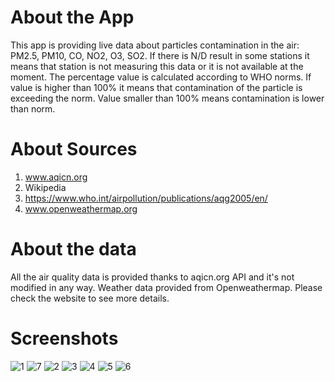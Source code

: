 # About the App
This app is providing live data about particles contamination in the air: PM2.5, PM10, CO, NO2, O3, SO2. If there is N/D result in some stations it means that station is not measuring this data or it is not available at the moment. The percentage value is calculated according to WHO norms. If value is higher than 100% it means that contamination of the particle is exceeding the norm. Value smaller than 100% means contamination is lower than norm.
# About Sources
1. www.aqicn.org
2. Wikipedia
3. https://www.who.int/airpollution/publications/aqg2005/en/
4. www.openweathermap.org
# About the data
All the air quality data is provided thanks to aqicn.org API and it's not modified in any way. Weather data provided from Openweathermap. Please check the website to see more details.
# Screenshots
![1](https://user-images.githubusercontent.com/43904702/73606648-e8c2e680-45ac-11ea-8d5b-b7d11d8ccf77.png)
![7](https://user-images.githubusercontent.com/43904702/73606656-fbd5b680-45ac-11ea-9edf-7ed50ea0d4f5.png)
![2](https://user-images.githubusercontent.com/43904702/73606657-fbd5b680-45ac-11ea-962f-6b8b0d854a77.png)
![3](https://user-images.githubusercontent.com/43904702/73606658-fbd5b680-45ac-11ea-8bcc-b2a1787b11cf.png)
![4](https://user-images.githubusercontent.com/43904702/73606659-fc6e4d00-45ac-11ea-952b-f7ea148a2de0.png)
![5](https://user-images.githubusercontent.com/43904702/73606660-fc6e4d00-45ac-11ea-9c80-e58a9b3eb6a0.png)
![6](https://user-images.githubusercontent.com/43904702/73606661-fc6e4d00-45ac-11ea-8913-c013749cd199.png)
